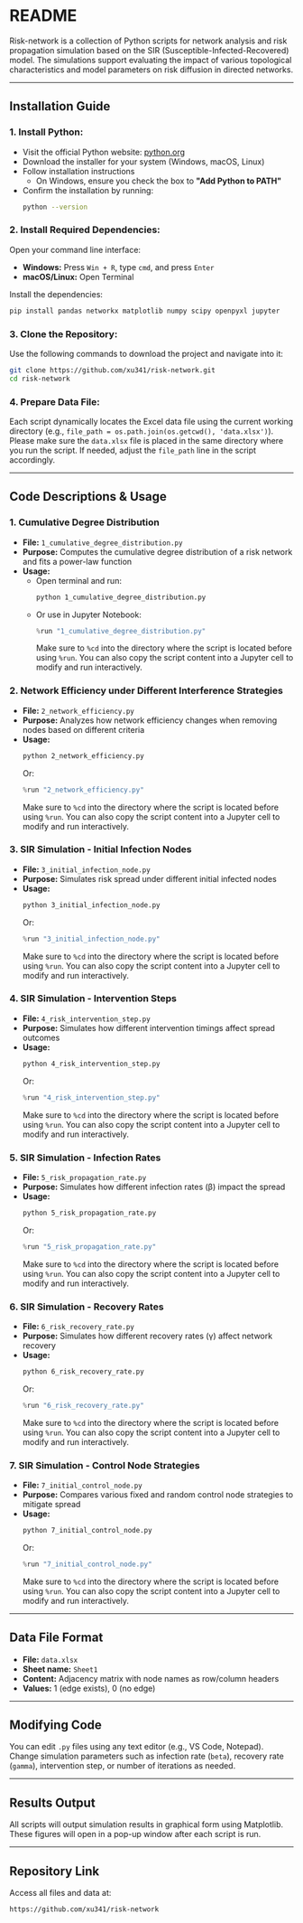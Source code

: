 # README

Risk-network is a collection of Python scripts for network analysis and risk propagation simulation based on the SIR (Susceptible-Infected-Recovered) model. The simulations support evaluating the impact of various topological characteristics and model parameters on risk diffusion in directed networks.

---

## Installation Guide

### 1. **Install Python:**

- Visit the official Python website: [python.org](https://www.python.org/)
- Download the installer for your system (Windows, macOS, Linux)
- Follow installation instructions
  - On Windows, ensure you check the box to **"Add Python to PATH"**
- Confirm the installation by running:
  ```bash
  python --version
  ```

### 2. **Install Required Dependencies:**

Open your command line interface:

- **Windows:** Press `Win + R`, type `cmd`, and press `Enter`
- **macOS/Linux:** Open Terminal

Install the dependencies:

```bash
pip install pandas networkx matplotlib numpy scipy openpyxl jupyter
```

### 3. **Clone the Repository:**

Use the following commands to download the project and navigate into it:

```bash
git clone https://github.com/xu341/risk-network.git
cd risk-network
```

### 4. **Prepare Data File:**

Each script dynamically locates the Excel data file using the current working directory (e.g., `file_path = os.path.join(os.getcwd(), 'data.xlsx')`).
Please make sure the `data.xlsx` file is placed in the same directory where you run the script.
If needed, adjust the `file_path` line in the script accordingly.

---

## Code Descriptions & Usage

### 1. Cumulative Degree Distribution

- **File:** `1_cumulative_degree_distribution.py`
- **Purpose:** Computes the cumulative degree distribution of a risk network and fits a power-law function
- **Usage:**
  - Open terminal and run:
    ```bash
    python 1_cumulative_degree_distribution.py
    ```
  - Or use in Jupyter Notebook:
    ```python
    %run "1_cumulative_degree_distribution.py"
    ```
    Make sure to `%cd` into the directory where the script is located before using `%run`.
    You can also copy the script content into a Jupyter cell to modify and run interactively.

### 2. Network Efficiency under Different Interference Strategies

- **File:** `2_network_efficiency.py`
- **Purpose:** Analyzes how network efficiency changes when removing nodes based on different criteria
- **Usage:**
  ```bash
  python 2_network_efficiency.py
  ```
  Or:
  ```python
  %run "2_network_efficiency.py"
  ```
  Make sure to `%cd` into the directory where the script is located before using `%run`.
  You can also copy the script content into a Jupyter cell to modify and run interactively.

### 3. SIR Simulation - Initial Infection Nodes

- **File:** `3_initial_infection_node.py`
- **Purpose:** Simulates risk spread under different initial infected nodes
- **Usage:**
  ```bash
  python 3_initial_infection_node.py
  ```
  Or:
  ```python
  %run "3_initial_infection_node.py"
  ```
  Make sure to `%cd` into the directory where the script is located before using `%run`.
  You can also copy the script content into a Jupyter cell to modify and run interactively.

### 4. SIR Simulation - Intervention Steps

- **File:** `4_risk_intervention_step.py`
- **Purpose:** Simulates how different intervention timings affect spread outcomes
- **Usage:**
  ```bash
  python 4_risk_intervention_step.py
  ```
  Or:
  ```python
  %run "4_risk_intervention_step.py"
  ```
  Make sure to `%cd` into the directory where the script is located before using `%run`.
  You can also copy the script content into a Jupyter cell to modify and run interactively.

### 5. SIR Simulation - Infection Rates

- **File:** `5_risk_propagation_rate.py`
- **Purpose:** Simulates how different infection rates (β) impact the spread
- **Usage:**
  ```bash
  python 5_risk_propagation_rate.py
  ```
  Or:
  ```python
  %run "5_risk_propagation_rate.py"
  ```
  Make sure to `%cd` into the directory where the script is located before using `%run`.
  You can also copy the script content into a Jupyter cell to modify and run interactively.

### 6. SIR Simulation - Recovery Rates

- **File:** `6_risk_recovery_rate.py`
- **Purpose:** Simulates how different recovery rates (γ) affect network recovery
- **Usage:**
  ```bash
  python 6_risk_recovery_rate.py
  ```
  Or:
  ```python
  %run "6_risk_recovery_rate.py"
  ```
  Make sure to `%cd` into the directory where the script is located before using `%run`.
  You can also copy the script content into a Jupyter cell to modify and run interactively.

### 7. SIR Simulation - Control Node Strategies

- **File:** `7_initial_control_node.py`
- **Purpose:** Compares various fixed and random control node strategies to mitigate spread
- **Usage:**
  ```bash
  python 7_initial_control_node.py
  ```
  Or:
  ```python
  %run "7_initial_control_node.py"
  ```
  Make sure to `%cd` into the directory where the script is located before using `%run`.
  You can also copy the script content into a Jupyter cell to modify and run interactively.

---

## Data File Format

- **File:** `data.xlsx`
- **Sheet name:** `Sheet1`
- **Content:** Adjacency matrix with node names as row/column headers
- **Values:** 1 (edge exists), 0 (no edge)

---

## Modifying Code

You can edit `.py` files using any text editor (e.g., VS Code, Notepad). Change simulation parameters such as infection rate (`beta`), recovery rate (`gamma`), intervention step, or number of iterations as needed.

---

## Results Output

All scripts will output simulation results in graphical form using Matplotlib. These figures will open in a pop-up window after each script is run.

---

## Repository Link

Access all files and data at:

```
https://github.com/xu341/risk-network
```
